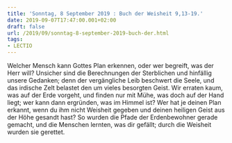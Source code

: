 ```yaml
---
title: 'Sonntag, 8 September 2019 : Buch der Weisheit 9,13-19.'
date: 2019-09-07T17:47:00.001+02:00
draft: false
url: /2019/09/sonntag-8-september-2019-buch-der.html
tags: 
- LECTIO
---
```


Welcher Mensch kann Gottes Plan erkennen, oder wer begreift, was der Herr will? Unsicher sind die Berechnungen der Sterblichen und hinfällig unsere Gedanken; denn der vergängliche Leib beschwert die Seele, und das irdische Zelt belastet den um vieles besorgten Geist. Wir erraten kaum, was auf der Erde vorgeht, und finden nur mit Mühe, was doch auf der Hand liegt; wer kann dann ergründen, was im Himmel ist? Wer hat je deinen Plan erkannt, wenn du ihm nicht Weisheit gegeben und deinen heiligen Geist aus der Höhe gesandt hast? So wurden die Pfade der Erdenbewohner gerade gemacht, und die Menschen lernten, was dir gefällt; durch die Weisheit wurden sie gerettet.